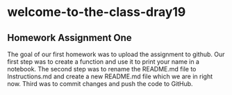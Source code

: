 # welcome-to-the-class-dray19
## Homework Assignment One
The goal of our first homework was to upload the assignment to github. Our first step was to create a function and use it to print your name in a notebook. The second step was to rename the README.md file to Instructions.md and create a new README.md file which we are in right now. Third was to commit changes and push the code to GitHub.
